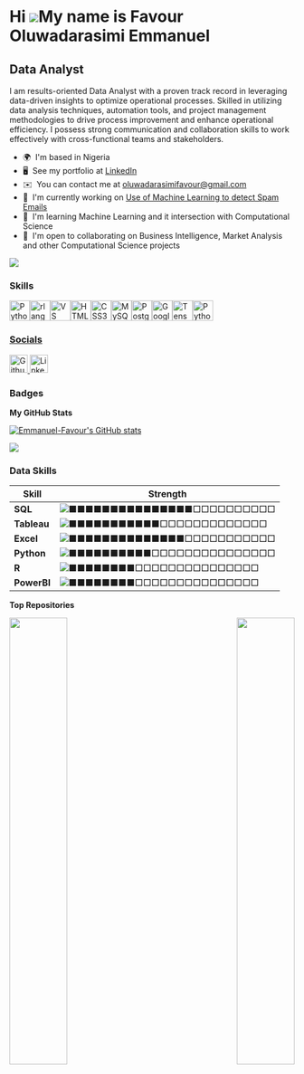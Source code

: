 Hi ![](https://user-images.githubusercontent.com/18350557/176309783-0785949b-9127-417c-8b55-ab5a4333674e.gif)My name is Favour Oluwadarasimi Emmanuel
=====================================================================================================================================================

Data Analyst
------------

I am results-oriented Data Analyst with a proven track record in leveraging data-driven insights to optimize operational processes. Skilled in utilizing data analysis techniques, automation tools, and project management methodologies to drive process improvement and enhance operational efficiency. I possess strong communication and collaboration skills to work effectively with cross-functional teams and stakeholders.

* 🌍  I'm based in Nigeria
* 🖥️  See my portfolio at [LinkedIn](http://https://www.linkedin.com/in/favour-emmanuel-186968172/)
* ✉️  You can contact me at [oluwadarasimifavour@gmail.com](mailto:oluwadarasimifavour@gmail.com)
* 🚀  I'm currently working on [Use of Machine Learning to detect Spam Emails](http://https://github.com/Emmanuel-Favour/Spam_Email_Detection)
* 🧠  I'm learning Machine Learning and it intersection with Computational Science
* 🤝  I'm open to collaborating on Business Intelligence, Market Analysis and other Computational Science projects

<a href="https://www.github.com/Emmanuel-Favour" target="_blank" rel="noreferrer"><img
src="https://img.shields.io/github/followers/Emmanuel-Favour?logo=github&style=for-the-badge&color=0891b2&labelColor=000000" /></a>

### Skills


<p align="left">
<a href="https://www.python.org/" target="_blank" rel="noreferrer"><img src="https://raw.githubusercontent.com/danielcranney/readme-generator/main/public/icons/skills/python-colored.svg" width="36" height="36" alt="Python" title="Python"/></a><a href="https://www.r-project.org/" target="_blank" rel="noreferrer"><img src="https://raw.githubusercontent.com/danielcranney/readme-generator/main/public/icons/skills/rlang-colored.svg" width="36" height="36" alt="rlang" title="rlang"/></a><a href="https://code.visualstudio.com/" target="_blank" rel="noreferrer"><img src="https://raw.githubusercontent.com/danielcranney/readme-generator/main/public/icons/skills/visualstudiocode-colored.svg" width="36" height="36" alt="VS Code" title="VS Code"/></a><a href="https://developer.mozilla.org/en-US/docs/Glossary/HTML5" target="_blank" rel="noreferrer"><img src="https://raw.githubusercontent.com/danielcranney/readme-generator/main/public/icons/skills/html5-colored.svg" width="36" height="36" alt="HTML5" title="HTML5"/></a><a href="https://www.w3.org/TR/CSS/#css" target="_blank" rel="noreferrer"><img src="https://raw.githubusercontent.com/danielcranney/readme-generator/main/public/icons/skills/css3-colored.svg" width="36" height="36" alt="CSS3" title="CSS3"/></a><a href="https://www.mysql.com/" target="_blank" rel="noreferrer"><img src="https://raw.githubusercontent.com/danielcranney/readme-generator/main/public/icons/skills/mysql-colored.svg" width="36" height="36" alt="MySQL" title="MySQL"/></a><a href="https://www.postgresql.org/" target="_blank" rel="noreferrer"><img src="https://raw.githubusercontent.com/danielcranney/readme-generator/main/public/icons/skills/postgresql-colored.svg" width="36" height="36" alt="PostgreSQL" title="PostgreSQL"/></a><a href="https://cloud.google.com/" target="_blank" rel="noreferrer"><img src="https://raw.githubusercontent.com/danielcranney/readme-generator/main/public/icons/skills/googlecloud-colored.svg" width="36" height="36" alt="Google Cloud" title="Google Cloud"/></a><a href="https://www.tensorflow.org/" target="_blank" rel="noreferrer"><img src="https://raw.githubusercontent.com/danielcranney/readme-generator/main/public/icons/skills/tensorflow-colored.svg" width="36" height="36" alt="TensorFlow" title="TensorFlow"/></a><a href="https://www.tableau.com/" target="_blank" rel="noreferrer"><img src="https://banner2.cleanpng.com/20180604/zib/aa9ogdqq1.webp" width="36" height="36" alt="Python" title="Tableau"/>
</p>

### Socials

<p align="left"> <a href="https://www.github.com/Emmanuel-Favour" target="_blank" rel="noreferrer"> <picture> <source media="(prefers-color-scheme: dark)" srcset="https://raw.githubusercontent.com/danielcranney/readme-generator/main/public/icons/socials/github-dark.svg" /> <source media="(prefers-color-scheme: light)" srcset="https://raw.githubusercontent.com/danielcranney/readme-generator/main/public/icons/socials/github.svg" /> <img src="https://raw.githubusercontent.com/danielcranney/readme-generator/main/public/icons/socials/github.svg" width="32" height="32" alt="Github" title="Github" /> </picture> </a> <a href="https://www.linkedin.com/in/favour-emmanuel-186968172/" target="_blank" rel="noreferrer"> <picture> <source media="(prefers-color-scheme: dark)" srcset="https://raw.githubusercontent.com/danielcranney/readme-generator/main/public/icons/socials/linkedin-dark.svg" /> <source media="(prefers-color-scheme: light)" srcset="https://raw.githubusercontent.com/danielcranney/readme-generator/main/public/icons/socials/linkedin.svg" /> <img src="https://raw.githubusercontent.com/danielcranney/readme-generator/main/public/icons/socials/linkedin.svg" width="32" height="32" alt="LinkedIn" title="LinkedIn" /> </picture> </a></p>

### Badges

<b>My GitHub Stats</b>

<a href="http://www.github.com/Emmanuel-Favour"><img src="https://github-readme-stats.vercel.app/api?username=Emmanuel-Favour&show_icons=true&hide=&count_private=true&title_color=0891b2&text_color=ffffff&icon_color=0891b2&bg_color=000000&hide_border=true&show_icons=true" alt="Emmanuel-Favour's GitHub stats" /></a>

<a href="http://www.github.com/Emmanuel-Favour"><img src="https://github-readme-streak-stats.herokuapp.com/?user=Emmanuel-Favour&stroke=ffffff&background=000000&ring=0891b2&fire=0891b2&currStreakNum=ffffff&currStreakLabel=0891b2&sideNums=ffffff&sideLabels=ffffff&dates=ffffff&hide_border=true" /></a>

  ###  Data Skills
  
  | Skill     | Strength |
  |-----------|----------|
  | **SQL**    | ![■■■■■■■■■■■■■■■□□□□□□□□□□](https://img.shields.io/badge/-85%25-green?style=flat)   |
  | **Tableau**| ![■■■■■■■■■■■□□□□□□□□□□□□□](https://img.shields.io/badge/-80%25-blue?style=flat) |
  | **Excel**  | ![■■■■■■■■■■■■■■□□□□□□□□□□□](https://img.shields.io/badge/-80%25-blue?style=flat)  |
  | **Python** | ![■■■■■■■■■■□□□□□□□□□□□□□□□](https://img.shields.io/badge/-75%25-orange?style=flat)  |
  | **R**      | ![■■■■■■■■□□□□□□□□□□□□□□□](https://img.shields.io/badge/-60%25-purple?style=flat)  |
  | **PowerBI**| ![■■■■■■■■□□□□□□□□□□□□□□□](https://img.shields.io/badge/-50%25-silver?style=flat)  |




<b>Top Repositories</b>

<div width="100%" align="center"><a href="https://github.com/Emmanuel-Favour/Interactive-Business-Intelligence-Dashboads-and-slides" align="left"><img align="left" width="45%" src="https://github-readme-stats.vercel.app/api/pin/?username=Emmanuel-Favour&repo=Interactive-Business-Intelligence-Dashboads-and-slides&title_color=0891b2&text_color=ffffff&icon_color=0891b2&bg_color=000000&hide_border=true&locale=en" /></a><a href="https://github.com/Emmanuel-Favour/customer-sales-analytics-advance-sql" align="right"><img align="right" width="45%" src="https://github-readme-stats.vercel.app/api/pin/?username=Emmanuel-Favour&repo=customer-sales-analytics-advance-sql&title_color=0891b2&text_color=ffffff&icon_color=0891b2&bg_color=000000&hide_border=true&locale=en" /></a></div><br /><br /><br /><br /><br /><br /><br />


